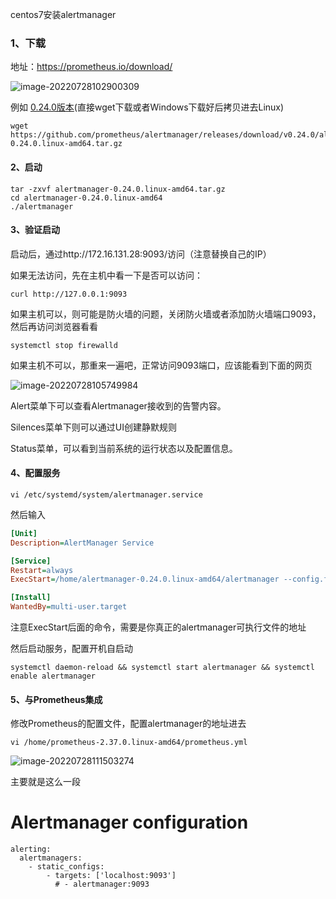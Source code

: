 centos7安装alertmanager

### 1、下载

地址：https://prometheus.io/download/

![image-20220728102900309](C:\Users\dell\AppData\Roaming\Typora\typora-user-images\image-20220728102900309.png)

例如 [0.24.0版本](https://github.com/prometheus/alertmanager/releases/download/v0.24.0/alertmanager-0.24.0.linux-amd64.tar.gz)(直接wget下载或者Windows下载好后拷贝进去Linux)

```shell
wget https://github.com/prometheus/alertmanager/releases/download/v0.24.0/alertmanager-0.24.0.linux-amd64.tar.gz
```

#### 2、启动

```shell
tar -zxvf alertmanager-0.24.0.linux-amd64.tar.gz
cd alertmanager-0.24.0.linux-amd64
./alertmanager
```

#### 3、验证启动

启动后，通过http://172.16.131.28:9093/访问（注意替换自己的IP）

如果无法访问，先在主机中看一下是否可以访问：

```shell
curl http://127.0.0.1:9093
```

如果主机可以，则可能是防火墙的问题，关闭防火墙或者添加防火墙端口9093，然后再访问浏览器看看

```shell
systemctl stop firewalld
```

如果主机不可以，那重来一遍吧，正常访问9093端口，应该能看到下面的网页

![image-20220728105749984](C:\Users\dell\AppData\Roaming\Typora\typora-user-images\image-20220728105749984.png)

Alert菜单下可以查看Alertmanager接收到的告警内容。

Silences菜单下则可以通过UI创建静默规则

Status菜单，可以看到当前系统的运行状态以及配置信息。

#### 4、配置服务

```shell
vi /etc/systemd/system/alertmanager.service
```

然后输入

```ini
[Unit]
Description=AlertManager Service

[Service]
Restart=always
ExecStart=/home/alertmanager-0.24.0.linux-amd64/alertmanager --config.file=/home/alertmanager-0.24.0.linux-amd64/alertmanager.yml

[Install]
WantedBy=multi-user.target
```

注意ExecStart后面的命令，需要是你真正的alertmanager可执行文件的地址

然后启动服务，配置开机自启动

```shell
systemctl daemon-reload && systemctl start alertmanager && systemctl enable alertmanager
```

#### 5、与Prometheus集成

修改Prometheus的配置文件，配置alertmanager的地址进去

```shell
vi /home/prometheus-2.37.0.linux-amd64/prometheus.yml
```

![image-20220728111503274](C:\Users\dell\AppData\Roaming\Typora\typora-user-images\image-20220728111503274.png)

主要就是这么一段

# Alertmanager configuration
```shell
alerting:
  alertmanagers:
    - static_configs:
        - targets: ['localhost:9093']
          # - alertmanager:9093
```

